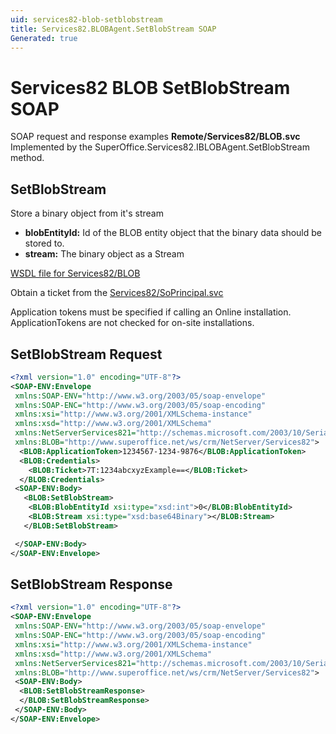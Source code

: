 ```yaml
---
uid: services82-blob-setblobstream
title: Services82.BLOBAgent.SetBlobStream SOAP
Generated: true
---
```


# Services82 BLOB SetBlobStream SOAP

SOAP request and response examples **Remote/Services82/BLOB.svc**
Implemented by the <see cref="M:SuperOffice.Services82.IBLOBAgent.SetBlobStream">SuperOffice.Services82.IBLOBAgent.SetBlobStream</see> method.

## SetBlobStream

Store a binary object from it's stream

* **blobEntityId:** Id of the BLOB entity object that the binary data should be stored to.
* **stream:** The binary object as a Stream



[WSDL file for Services82/BLOB](../Services82-BLOB.md)

Obtain a ticket from the [Services82/SoPrincipal.svc](../SoPrincipal/index.md)

Application tokens must be specified if calling an Online installation. ApplicationTokens are not checked for on-site installations.

## SetBlobStream Request

```xml
<?xml version="1.0" encoding="UTF-8"?>
<SOAP-ENV:Envelope
 xmlns:SOAP-ENV="http://www.w3.org/2003/05/soap-envelope"
 xmlns:SOAP-ENC="http://www.w3.org/2003/05/soap-encoding"
 xmlns:xsi="http://www.w3.org/2001/XMLSchema-instance"
 xmlns:xsd="http://www.w3.org/2001/XMLSchema"
 xmlns:NetServerServices821="http://schemas.microsoft.com/2003/10/Serialization/"
 xmlns:BLOB="http://www.superoffice.net/ws/crm/NetServer/Services82">
  <BLOB:ApplicationToken>1234567-1234-9876</BLOB:ApplicationToken>
  <BLOB:Credentials>
    <BLOB:Ticket>7T:1234abcxyzExample==</BLOB:Ticket>
  </BLOB:Credentials>
 <SOAP-ENV:Body>
   <BLOB:SetBlobStream>
    <BLOB:BlobEntityId xsi:type="xsd:int">0</BLOB:BlobEntityId>
    <BLOB:Stream xsi:type="xsd:base64Binary"></BLOB:Stream>
   </BLOB:SetBlobStream>

 </SOAP-ENV:Body>
</SOAP-ENV:Envelope>

```


## SetBlobStream Response

```xml
<?xml version="1.0" encoding="UTF-8"?>
<SOAP-ENV:Envelope
 xmlns:SOAP-ENV="http://www.w3.org/2003/05/soap-envelope"
 xmlns:SOAP-ENC="http://www.w3.org/2003/05/soap-encoding"
 xmlns:xsi="http://www.w3.org/2001/XMLSchema-instance"
 xmlns:xsd="http://www.w3.org/2001/XMLSchema"
 xmlns:NetServerServices821="http://schemas.microsoft.com/2003/10/Serialization/"
 xmlns:BLOB="http://www.superoffice.net/ws/crm/NetServer/Services82">
 <SOAP-ENV:Body>
  <BLOB:SetBlobStreamResponse>
  </BLOB:SetBlobStreamResponse>
 </SOAP-ENV:Body>
</SOAP-ENV:Envelope>

```

